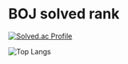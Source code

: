 # BOJ solved rank

[![Solved.ac Profile](http://mazassumnida.wtf/api/generate_badge?boj=son2071)](https://solved.ac/son2071)

![Top Langs](https://github-readme-stats.vercel.app/api/top-langs/?username=sondg921&layout=Demo&theme=dark)
